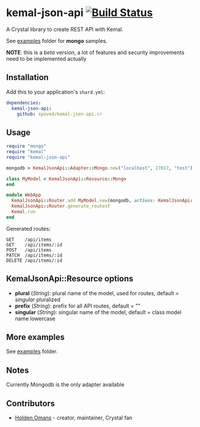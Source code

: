 # kemal-json-api [![Build Status](https://travis-ci.org/spoved/kemal-json-api.cr.svg?branch=master)](https://travis-ci.org/spoved/kemal-json-api.cr)

A Crystal library to create REST API with Kemal.

See [examples](https://github.com/spoved/kemal-json-api.cr/tree/master/examples) folder for **mongo** samples.

**NOTE**: this is a *beta* version, a lot of features and security improvements need to be implemented actually

## Installation

Add this to your application's `shard.yml`:

```yaml
dependencies:
  kemal-json-api:
    github: spoved/kemal-json-api.cr
```

## Usage

```ruby
require "mongo"
require "kemal"
require "kemal-json-api"

mongodb = KemalJsonApi::Adapter::Mongo.new("localhost", 27017, "test")

class MyModel < KemalJsonApi::Resource::Mongo
end

module WebApp
  KemalJsonApi::Router.add MyModel.new(mongodb, actions: KemalJsonApi::ALL_ACTIONS, prefix: "api", singular: "item")
  KemalJsonApi::Router.generate_routes!
  Kemal.run
end
```

Generated routes:

```
GET    /api/items
GET    /api/items/:id
POST   /api/items
PATCH  /api/items/:id
DELETE /api/items/:id
```

## KemalJsonApi::Resource options

- **plural** (*String*): plural name of the model, used for routes, default = *singular* pluralized
- **prefix** (*String*): prefix for all API routes, default = ""
- **singular** (*String*): singular name of the model, default = class model name lowercase

## More examples

See [examples](https://github.com/spoved/kemal-json-api.cr/tree/master/examples) folder.

## Notes

Currently Mongodb is the only adapter available

## Contributors

- [Holden Omans](https://github.com/kalinon) - creator, maintainer, Crystal fan
